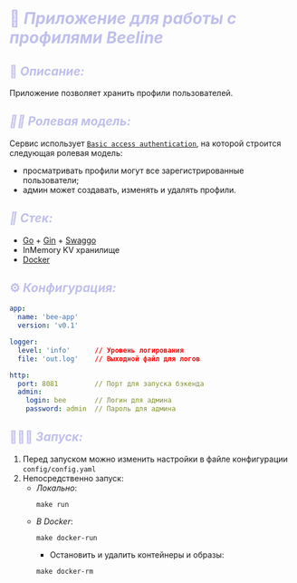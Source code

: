 # <span style="color:#C0BFEC">🦔 ***Приложение для работы с профилями Beeline***</span>

## <span style="color:#C0BFEC">📑 ***Описание:*** </span>

Приложение позволяет хранить профили пользователей.

## <span style="color:#C0BFEC"> ***👨‍🚀 Ролевая модель:*** </span>

Сервис использует [`Basic access authentication`](https://en.wikipedia.org/wiki/Basic_access_authentication), на которой строится следующая ролевая модель:
- просматривать профили могут все зарегистрированные пользователи;
- админ может создавать, изменять и удалять профили.

## <span style="color:#C0BFEC"> ***‍🔧 Стек:*** </span>

- [Go](https://go.dev/) + [Gin](https://gin-gonic.com/) + [Swaggo](https://github.com/swaggo/swag?tab=readme-ov-file#declarative-comments-format)
- InMemory KV хранилище
- [Docker](https://www.docker.com/)

## <span style="color:#C0BFEC">⚙️ ***Конфигурация:*** </span>

```yaml
app:
  name: 'bee-app'
  version: 'v0.1'

logger:
  level: 'info'      // Уровень логирования
  file: 'out.log'    // Выходной файл для логов

http:
  port: 8081         // Порт для запуска бэкенда
  admin:
    login: bee       // Логин для админа
    password: admin  // Пароль для админа
```

## <span style="color:#C0BFEC">🏃🏻‍♂️ ***Запуск:*** </span>

1) Перед запуском можно изменить настройки в файле конфигурации `config/config.yaml`
2) Непосредственно запуск:
   - _Локально_:
       ```shell
       make run
       ```
   - _В Docker_:
     ```shell
     make docker-run
     ```
        - Остановить и удалить контейнеры и образы:
        ```shell
        make docker-rm
        ```